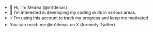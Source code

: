 - 👋 Hi, I’m Medea (@m1denas)
- 👀 I’m interested in developing my coding skills in various areas.
- ⚡ I'm using this account to track my progress and keep me motivated
- You can reach me @m1denas on X (formerly Twitter)

<!---
m1denas/m1denas is a ✨ special ✨ repository because its `README.md` (this file) appears on your GitHub profile.
You can click the Preview link to take a look at your changes.
--->
